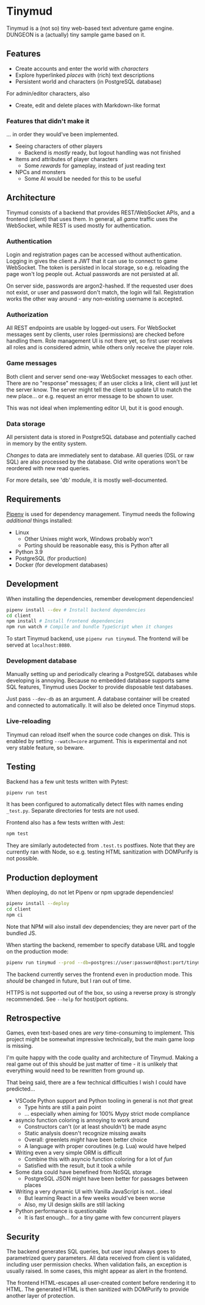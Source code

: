 # Tinymud
Tinymud is a (not so) tiny web-based text adventure game engine.
DUNGEON is a (actually) tiny sample game based on it.

## Features
* Create accounts and enter the world with *characters*
* Explore hyperlinked *places* with (rich) text descriptions
* Persistent world and characters (in PostgreSQL database)

For admin/editor characters, also
* Create, edit and delete places with Markdown-like format

### Features that didn't make it
... in order they would've been implemented.

* Seeing characters of other players
  * Backend is *mostly* ready, but logout handling was not finished
* Items and attributes of player characters
  * Some *rewards* for gameplay, instead of just reading text
* NPCs and monsters
  * Some AI would be needed for this to be useful

## Architecture
Tinymud consists of a backend that provides REST/WebSocket APIs, and a frontend
(client) that uses them. In general, all *game* traffic uses the WebSocket,
while REST is used mostly for authentication.

### Authentication
Login and registration pages can be accessed without authentication.
Logging in gives the client a JWT that it can use to connect to game WebSocket.
The token is persisted in local storage, so e.g. reloading the page won't log
people out. Actual passwords are not persisted at all.

On server side, passwords are argon2-hashed. If the requested user does not
exist, or user and password don't match, the login will fail. Registration
works the other way around - any non-existing username is accepted.

### Authorization
All REST endpoints are usable by logged-out users. For WebSocket messages sent
by clients, user roles (permissions) are checked before handling them.
Role management UI is not there yet, so first user receives all roles and is
considered admin, while others only receive the player role.

### Game messages
Both client and server send one-way WebSocket messages to each other. There are
no "response" messages; if an user clicks a link, client will just let the
server know. The server might tell the client to update UI to match the new
place... or e.g. request an error message to be shown to user.

This was not ideal when implementing editor UI, but it is good enough.

### Data storage
All persistent data is stored in PostgreSQL database and potentially cached
in memory by the entity system.

*Changes* to data are immediately sent to database. All queries
(DSL or raw SQL) are also processed by the database. Old write operations
won't be reordered with new read queries.

For more details, see 'db' module, it is mostly well-documented.

## Requirements
[Pipenv](https://github.com/pypa/pipenv) is used for dependency management.
Tinymud needs the following *additional* things installed:

* Linux
  * Other Unixes might work, Windows probably won't
  * Porting should be reasonable easy, this is Python after all
* Python 3.9
* PostgreSQL (for production)
* Docker (for development databases)

## Development
When installing the dependencies, remember development dependencies!
```sh
pipenv install --dev # Install backend dependencies
cd client
npm install # Install frontend dependencies
npm run watch # Compile and bundle TypeScript when it changes
```

To start Tinymud backend, use <code>pipenv run tinymud</code>.
The frontend will be served at <code>localhost:8080</code>.

### Development database
Manually setting up and periodically clearing a PostgreSQL databases while
developing is annoying. Because no embedded database supports same SQL
features, Tinymud uses Docker to provide disposable test databases.

Just pass <code>--dev-db</code> as an argument. A database container will be
created and connected to automatically. It will also be deleted once Tinymud
stops.

### Live-reloading
Tinymud can reload itself when the source code changes on disk. This is enabled
by setting <code>--watch=core</code> argument. This is experimental and not very
stable feature, so beware.

## Testing
Backend has a few unit tests written with Pytest:
```sh
pipenv run test
```
It has been configured to automatically detect files with names ending
<code>_test.py</code>. Separate directories for tests are not used.

Frontend also has a few tests written with Jest:
```sh
npm test
```
They are similarly autodetected from <code>.test.ts</code> postfixes.
Note that they are currently ran with Node, so e.g. testing HTML sanitization
with DOMPurify is not possible.

## Production deployment
When deploying, do not let Pipenv or npm upgrade dependencies!
```sh
pipenv install --deploy
cd client
npm ci
```
Note that NPM will also install dev dependencies; they are never part of the
bundled JS.

When starting the backend, remember to specify database URL and toggle on
the production mode:
```sh
pipenv run tinymud --prod --db=postgres://user:password@host:port/tinymud
```
The backend currently serves the frontend even in production mode.
This *should* be changed in future, but I ran out of time.

HTTPS is not supported out of the box, so using a reverse proxy is strongly
recommended. See <code>--help</code> for host/port options.

## Retrospective
Games, even text-based ones are *very* time-consuming to implement. This
project might be somewhat impressive technically, but the main game loop is
missing.

I'm quite happy with the code quality and architecture of Tinymud. Making a
real game out of this should be just matter of time - it is unlikely that
everything would need to be rewritten from ground up.

That being said, there are a few technical difficulties I wish I could have
predicted...

* VSCode Python support and Python tooling in general is not *that* great
  * Type hints are still a pain point
  * ... especially when aiming for 100% Mypy strict mode compliance
* asyncio function coloring is annoying to work around
  * Constructors can't (or at least shouldn't) be made async
  * Static analysis doesn't recognize missing awaits
  * Overall: greenlets *might* have been better choice
  * A language with proper coroutines (e.g. Lua) would have helped
* Writing even a very simple ORM is difficult
  * Combine this with asyncio function coloring for a lot of *fun*
  * Satisfied with the result, but it took a while
* Some data could have benefined from NoSQL storage
  * PostgreSQL JSON might have been better for passages between places
* Writing a very dynamic UI with Vanilla JavaScript is not... ideal
  * But learning React in a few weeks would've been worse
  * Also, my UI design skills are still lacking
* Python performance is questionable
  * It is fast enough... for a tiny game with few concurrent players

## Security
The backend generates SQL queries, but user input always goes to parametrized
query parameters. All data received from client is validated, including user
permission checks. When validation fails, an exception is usually raised.
In some cases, this might appear as alert in the frontend.

The frontend HTML-escapes all user-created content before rendering it to HTML.
The generated HTML is then sanitized with DOMPurify to provide another layer
of protection.